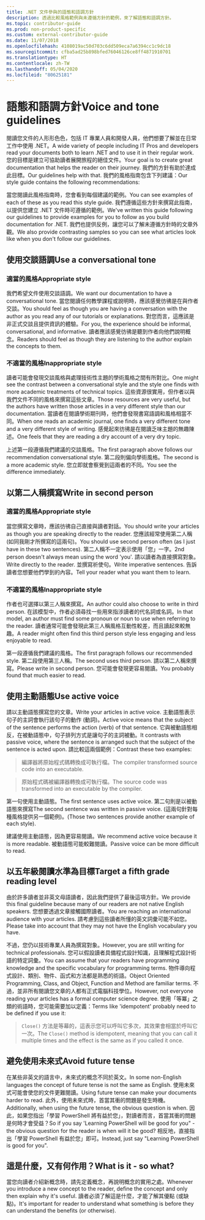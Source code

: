```yaml
---
title: .NET 文件參與的語態和語調方針
description: 透過比較風格範例與未遵循方針的範例，來了解語態和語調方針。
ms.topic: contributor-guide
ms.prod: non-product-specific
ms.custom: external-contributor-guide
ms.date: 11/07/2018
ms.openlocfilehash: 4108019ac50d703c6dd509eca7a6394cc1c9dc18
ms.sourcegitcommit: cfba5ad25b898bfed76046126ce8ff4871910701
ms.translationtype: HT
ms.contentlocale: zh-TW
ms.lasthandoff: 05/04/2020
ms.locfileid: "80625181"
---
```

# <a name="voice-and-tone-guidelines"></a><span data-ttu-id="6116f-103">語態和語調方針</span><span class="sxs-lookup"><span data-stu-id="6116f-103">Voice and tone guidelines</span></span>

<span data-ttu-id="6116f-104">閱讀您文件的人形形色色，包括 IT 專業人員和開發人員，他們想要了解並在日常工作中使用 .NET。</span><span class="sxs-lookup"><span data-stu-id="6116f-104">A wide variety of people including IT Pros and developers read your documents both to learn .NET and to use it in their regular work.</span></span> <span data-ttu-id="6116f-105">您的目標是建立可協助讀者展開旅程的絕佳文件。</span><span class="sxs-lookup"><span data-stu-id="6116f-105">Your goal is to create great documentation that helps the reader on their journey.</span></span> <span data-ttu-id="6116f-106">我們的方針有助於達成此目標。</span><span class="sxs-lookup"><span data-stu-id="6116f-106">Our guidelines help with that.</span></span> <span data-ttu-id="6116f-107">我們的風格指南包含下列建議：</span><span class="sxs-lookup"><span data-stu-id="6116f-107">Our style guide contains the following recommendations:</span></span>

<span data-ttu-id="6116f-108">當您閱讀此風格指南時，您會看到每個建議的範例。</span><span class="sxs-lookup"><span data-stu-id="6116f-108">You can see examples of each of these as you read this style guide.</span></span> <span data-ttu-id="6116f-109">我們遵循這些方針來撰寫此指南，以提供您建立 .NET 文件時可遵循的範例。</span><span class="sxs-lookup"><span data-stu-id="6116f-109">We've written this guide following our guidelines to provide examples for you to follow as you build documentation for .NET.</span></span> <span data-ttu-id="6116f-110">我們也提供反例，讓您可以了解未遵循方針時的文章外觀。</span><span class="sxs-lookup"><span data-stu-id="6116f-110">We also provide contrasting samples so you can see what articles look like when you don't follow our guidelines.</span></span>

## <a name="use-a-conversational-tone"></a><span data-ttu-id="6116f-111">使用交談語調</span><span class="sxs-lookup"><span data-stu-id="6116f-111">Use a conversational tone</span></span>

### <a name="appropriate-style"></a><span data-ttu-id="6116f-112">適當的風格</span><span class="sxs-lookup"><span data-stu-id="6116f-112">Appropriate style</span></span>

<span data-ttu-id="6116f-113">我們希望文件使用交談語調。</span><span class="sxs-lookup"><span data-stu-id="6116f-113">We want our documentation to have a conversational tone.</span></span> <span data-ttu-id="6116f-114">當您閱讀任何教學課程或說明時，應該感覺彷彿是在與作者交談。</span><span class="sxs-lookup"><span data-stu-id="6116f-114">You should feel as though you are having a conversation with the author as you read any of our tutorials or explanations.</span></span> <span data-ttu-id="6116f-115">對您而言，這應該是非正式交談且提供資訊的體驗。</span><span class="sxs-lookup"><span data-stu-id="6116f-115">For you, the experience should be informal, conversational, and informative.</span></span> <span data-ttu-id="6116f-116">讀者應該感覺彷彿是聽到作者向他們說明概念。</span><span class="sxs-lookup"><span data-stu-id="6116f-116">Readers should feel as though they are listening to the author explain the concepts to them.</span></span>

### <a name="inappropriate-style"></a><span data-ttu-id="6116f-117">不適當的風格</span><span class="sxs-lookup"><span data-stu-id="6116f-117">Inappropriate style</span></span>

<span data-ttu-id="6116f-118">讀者可能會發現交談風格與處理技術性主題的學術風格之間有所對比。</span><span class="sxs-lookup"><span data-stu-id="6116f-118">One might see the contrast between a conversational style and the style one finds with more academic treatments of technical topics.</span></span> <span data-ttu-id="6116f-119">這些資源很實用，但作者以與我們文件不同的風格來撰寫這些文章。</span><span class="sxs-lookup"><span data-stu-id="6116f-119">Those resources are very useful, but the authors have written those articles in a very different style than our documentation.</span></span> <span data-ttu-id="6116f-120">當讀者在閱讀學術期刊時，他們會發現書寫語調和風格相當不同。</span><span class="sxs-lookup"><span data-stu-id="6116f-120">When one reads an academic journal, one finds a very different tone and a very different style of writing.</span></span> <span data-ttu-id="6116f-121">感覺起來彷彿是在閱讀乏味主題的無趣陳述。</span><span class="sxs-lookup"><span data-stu-id="6116f-121">One feels that they are reading a dry account of a very dry topic.</span></span>  

<span data-ttu-id="6116f-122">上述第一段遵循我們建議的交談風格。</span><span class="sxs-lookup"><span data-stu-id="6116f-122">The first paragraph above follows our recommendation conversational style.</span></span> <span data-ttu-id="6116f-123">第二段則偏向學術風格。</span><span class="sxs-lookup"><span data-stu-id="6116f-123">The second is a more academic style.</span></span> <span data-ttu-id="6116f-124">您立即就會察覺到這兩者的不同。</span><span class="sxs-lookup"><span data-stu-id="6116f-124">You see the difference immediately.</span></span> 

## <a name="write-in-second-person"></a><span data-ttu-id="6116f-125">以第二人稱撰寫</span><span class="sxs-lookup"><span data-stu-id="6116f-125">Write in second person</span></span>

### <a name="appropriate-style"></a><span data-ttu-id="6116f-126">適當的風格</span><span class="sxs-lookup"><span data-stu-id="6116f-126">Appropriate style</span></span>

<span data-ttu-id="6116f-127">當您撰寫文章時，應該彷彿自己直接與讀者對話。</span><span class="sxs-lookup"><span data-stu-id="6116f-127">You should write your articles as though you are speaking directly to the reader.</span></span> <span data-ttu-id="6116f-128">您應該經常使用第二人稱 (如同我剛才所撰寫的這兩句)。</span><span class="sxs-lookup"><span data-stu-id="6116f-128">You should use second person often (as I just have in these two sentences).</span></span> <span data-ttu-id="6116f-129">第二人稱不一定表示使用「您」一字。</span><span class="sxs-lookup"><span data-stu-id="6116f-129">2nd person doesn't always mean using the word 'you'.</span></span> <span data-ttu-id="6116f-130">請以讀者為直接撰寫對象。</span><span class="sxs-lookup"><span data-stu-id="6116f-130">Write directly to the reader.</span></span> <span data-ttu-id="6116f-131">並撰寫祈使句。</span><span class="sxs-lookup"><span data-stu-id="6116f-131">Write imperative sentences.</span></span> <span data-ttu-id="6116f-132">告訴讀者您想要他們學到的內容。</span><span class="sxs-lookup"><span data-stu-id="6116f-132">Tell your reader what you want them to learn.</span></span>

### <a name="inappropriate-style"></a><span data-ttu-id="6116f-133">不適當的風格</span><span class="sxs-lookup"><span data-stu-id="6116f-133">Inappropriate style</span></span>

<span data-ttu-id="6116f-134">作者也可選擇以第三人稱來撰寫。</span><span class="sxs-lookup"><span data-stu-id="6116f-134">An author could also choose to write in third person.</span></span> <span data-ttu-id="6116f-135">在該模型中，作者必須尋找一些用來指涉讀者的代名詞或名詞。</span><span class="sxs-lookup"><span data-stu-id="6116f-135">In that model, an author must find some pronoun or noun to use when referring to the reader.</span></span> <span data-ttu-id="6116f-136">讀者通常可能會發現此第三人稱風格互動性較差，而且讀起來較無趣。</span><span class="sxs-lookup"><span data-stu-id="6116f-136">A reader might often find this third person style less engaging and less enjoyable to read.</span></span>

<span data-ttu-id="6116f-137">第一段遵循我們建議的風格。</span><span class="sxs-lookup"><span data-stu-id="6116f-137">The first paragraph follows our recommended style.</span></span> <span data-ttu-id="6116f-138">第二段使用第三人稱。</span><span class="sxs-lookup"><span data-stu-id="6116f-138">The second uses third person.</span></span> <span data-ttu-id="6116f-139">請以第二人稱來撰寫。</span><span class="sxs-lookup"><span data-stu-id="6116f-139">Please write in second person.</span></span> <span data-ttu-id="6116f-140">您可能會發現更容易閱讀。</span><span class="sxs-lookup"><span data-stu-id="6116f-140">You probably found that much easier to read.</span></span>

## <a name="use-active-voice"></a><span data-ttu-id="6116f-141">使用主動語態</span><span class="sxs-lookup"><span data-stu-id="6116f-141">Use active voice</span></span>

<span data-ttu-id="6116f-142">請以主動語態撰寫您的文章。</span><span class="sxs-lookup"><span data-stu-id="6116f-142">Write your articles in active voice.</span></span> <span data-ttu-id="6116f-143">主動語態表示句子的主詞會執行該句子的動作 (動詞)。</span><span class="sxs-lookup"><span data-stu-id="6116f-143">Active voice means that the subject of the sentence performs the action (verb) of that sentence.</span></span> <span data-ttu-id="6116f-144">它與被動語態相反，在被動語態中，句子排列方式是讓句子的主詞被動。</span><span class="sxs-lookup"><span data-stu-id="6116f-144">It contrasts with passive voice, where the sentence is arranged such that the subject of the sentence is acted upon.</span></span> <span data-ttu-id="6116f-145">請比較這兩個範例：</span><span class="sxs-lookup"><span data-stu-id="6116f-145">Contrast these two examples:</span></span>

><span data-ttu-id="6116f-146">編譯器將原始程式碼轉換成可執行檔。</span><span class="sxs-lookup"><span data-stu-id="6116f-146">The compiler transformed source code into an executable.</span></span>

><span data-ttu-id="6116f-147">原始程式碼被編譯器轉換成可執行檔。</span><span class="sxs-lookup"><span data-stu-id="6116f-147">The source code was transformed into an executable by the compiler.</span></span>

<span data-ttu-id="6116f-148">第一句使用主動語態。</span><span class="sxs-lookup"><span data-stu-id="6116f-148">The first sentence uses active voice.</span></span> <span data-ttu-id="6116f-149">第二句則是以被動語態來撰寫</span><span class="sxs-lookup"><span data-stu-id="6116f-149">The second sentence was written in passive voice.</span></span> <span data-ttu-id="6116f-150">(這兩句針對每種風格提供另一個範例)。</span><span class="sxs-lookup"><span data-stu-id="6116f-150">(Those two sentences provide another example of each style).</span></span>

<span data-ttu-id="6116f-151">建議使用主動語態，因為更容易閱讀。</span><span class="sxs-lookup"><span data-stu-id="6116f-151">We recommend active voice because it is more readable.</span></span> <span data-ttu-id="6116f-152">被動語態可能較難閱讀。</span><span class="sxs-lookup"><span data-stu-id="6116f-152">Passive voice can be more difficult to read.</span></span>

## <a name="target-a-fifth-grade-reading-level"></a><span data-ttu-id="6116f-153">以五年級閱讀水準為目標</span><span class="sxs-lookup"><span data-stu-id="6116f-153">Target a fifth grade reading level</span></span>

<span data-ttu-id="6116f-154">由於許多讀者並非英文母語讀者，因此我們提供了最後這項方針。</span><span class="sxs-lookup"><span data-stu-id="6116f-154">We provide this final guideline because many of our readers are not native English speakers.</span></span> <span data-ttu-id="6116f-155">您想要透過文章接觸國際讀者。</span><span class="sxs-lookup"><span data-stu-id="6116f-155">You are reaching an international audience with your articles.</span></span> <span data-ttu-id="6116f-156">請考慮到這些讀者所懂的英文詞彙可能不如您。</span><span class="sxs-lookup"><span data-stu-id="6116f-156">Please take into account that they may not have the English vocabulary you have.</span></span>

<span data-ttu-id="6116f-157">不過，您仍以技術專業人員為撰寫對象。</span><span class="sxs-lookup"><span data-stu-id="6116f-157">However, you are still writing for technical professionals.</span></span> <span data-ttu-id="6116f-158">您可以假設讀者具備程式設計知識，且理解程式設計術語的特定詞彙。</span><span class="sxs-lookup"><span data-stu-id="6116f-158">You can assume that your readers have programming knowledge and the specific vocabulary for programming terms.</span></span> <span data-ttu-id="6116f-159">物件導向程式設計、類別、物件、函式和方法都是熟悉的術語。</span><span class="sxs-lookup"><span data-stu-id="6116f-159">Object Oriented Programming, Class, and Object, Function and Method are familiar terms.</span></span> <span data-ttu-id="6116f-160">不過，並非所有閱讀您文章的人都有正式電腦科技學位。</span><span class="sxs-lookup"><span data-stu-id="6116f-160">However, not everyone reading your articles has a formal computer science degree.</span></span> <span data-ttu-id="6116f-161">使用「等冪」之類的術語時，您可能需要加以定義：</span><span class="sxs-lookup"><span data-stu-id="6116f-161">Terms like 'idempotent' probably need to be defined if you use it:</span></span>

><span data-ttu-id="6116f-162">`Close()` 方法是等幕的，這表示您可以呼叫它多次，其效果會相當於呼叫它一次。</span><span class="sxs-lookup"><span data-stu-id="6116f-162">The `Close()` method is idempotent, meaning that you can call it multiple times and the effect is the same as if you called it once.</span></span>

## <a name="avoid-future-tense"></a><span data-ttu-id="6116f-163">避免使用未來式</span><span class="sxs-lookup"><span data-stu-id="6116f-163">Avoid future tense</span></span>

<span data-ttu-id="6116f-164">在某些非英文的語言中，未來式的概念不同於英文。</span><span class="sxs-lookup"><span data-stu-id="6116f-164">In some non-English languages the concept of future tense is not the same as English.</span></span> <span data-ttu-id="6116f-165">使用未來式可能會使您的文件更難閱讀。</span><span class="sxs-lookup"><span data-stu-id="6116f-165">Using future tense can make your documents harder to read.</span></span> <span data-ttu-id="6116f-166">此外，使用未來式時，首當其衝的問題是發生時機。</span><span class="sxs-lookup"><span data-stu-id="6116f-166">Additionally, when using the future tense, the obvious question is when.</span></span> <span data-ttu-id="6116f-167">因此，如果您指出「學習 PowerShell 將有益於您」，對讀者而言，首當其衝的問題是何時才會受益？</span><span class="sxs-lookup"><span data-stu-id="6116f-167">So if you say 'Learning PowerShell will be good for you" - the obvious question for the reader is when will it be good?</span></span> <span data-ttu-id="6116f-168">相反地，直接指出「學習 PowerShell 有益於您」即可。</span><span class="sxs-lookup"><span data-stu-id="6116f-168">Instead, just say "Learning PowerShell is good for you".</span></span>

## <a name="what-is-it---so-what"></a><span data-ttu-id="6116f-169">這是什麼，又有何作用？</span><span class="sxs-lookup"><span data-stu-id="6116f-169">What is it - so what?</span></span>

<span data-ttu-id="6116f-170">當您向讀者介紹新概念時，請先定義概念，再說明概念的實用之處。</span><span class="sxs-lookup"><span data-stu-id="6116f-170">Whenever you introduce a new concept to the reader, define the concept and only then explain why it's useful.</span></span> <span data-ttu-id="6116f-171">讀者必須了解這是什麼，才能了解其優點 (或缺點)。</span><span class="sxs-lookup"><span data-stu-id="6116f-171">It's important for reader to understand what something is before they can understand the benefits (or otherwise).</span></span>
